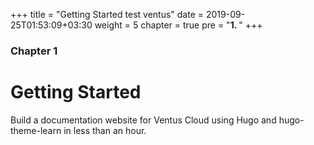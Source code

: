 +++
title = "Getting Started test ventus"
date = 2019-09-25T01:53:09+03:30
weight = 5
chapter = true
pre = "<b>1. </b>"
+++
### Chapter 1
# Getting Started
Build a documentation website for Ventus Cloud using Hugo and hugo-theme-learn in less than an hour.
